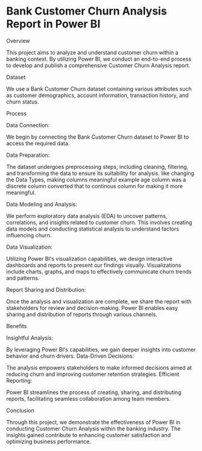 # Bank Customer Churn Analysis Report in Power BI

Overview

This project aims to analyze and understand customer churn within a banking context. By utilizing Power BI, we conduct an end-to-end process to develop and publish a comprehensive Customer Churn Analysis report.

Dataset

We use a Bank Customer Churn dataset containing various attributes such as customer demographics, account information, transaction history, and churn status.

Process

  Data Connection: 
  
  We begin by connecting the Bank Customer Churn dataset to Power BI to access the required data.

  Data Preparation: 
  
  The dataset undergoes preprocessing steps, including cleaning, filtering, and transforming the data to ensure its suitability for analysis. like changing the Data Types, making columns meaningful example age column was a discrete column converted that to continous column for making it more meaningful.

  Data Modeling and Analysis: 
  
  We perform exploratory data analysis (EDA) to uncover patterns, correlations, and insights related to customer churn. This involves creating data models and conducting statistical analysis to understand factors influencing churn.

  Data Visualization: 
  
  Utilizing Power BI's visualization capabilities, we design interactive dashboards and reports to present our findings visually. Visualizations include charts, graphs, and maps to effectively communicate churn trends and patterns.

  Report Sharing and Distribution: 
  
  Once the analysis and visualization are complete, we share the report with stakeholders for review and decision-making. Power BI enables easy sharing and distribution of reports through various channels.

Benefits

  Insightful Analysis: 
  
  By leveraging Power BI's capabilities, we gain deeper insights into customer behavior and churn drivers.
  Data-Driven Decisions: 
  
  The analysis empowers stakeholders to make informed decisions aimed at reducing churn and improving customer retention strategies.
  Efficient Reporting: 
  
  Power BI streamlines the process of creating, sharing, and distributing reports, facilitating seamless collaboration among team members.
  
Conclusion

  Through this project, we demonstrate the effectiveness of Power BI in conducting Customer Churn Analysis within the banking industry. The insights gained contribute to enhancing customer satisfaction and optimizing business performance.
